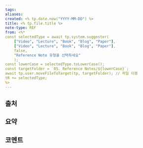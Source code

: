 ```yaml
---
tags:
aliases: 
created: <% tp.date.now("YYYY-MM-DD") %>
title: <% tp.file.title %>
note-type: REF
from: <%*
const selectedType = await tp.system.suggester(
	["Video", "Lecture", "Book", "Blog", "Paper"],
	["Video", "Lecture", "Book", "Blog", "Paper"],
	false,
	"Reference Note 유형을 선택하세요"
	);
const lowerCase = selectedType.toLowerCase();
const targetFolder = `05. Reference Notes/${lowerCase}`;
await tp.user.moveFileToTarget(tp, targetFolder); // 파일 이동
tR += selectedType;
%>
---
```


## 출처

## 요약

## 코멘트